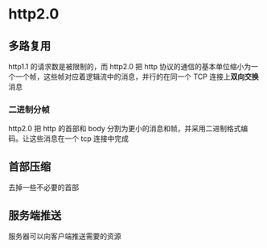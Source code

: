 # http2.0

## 多路复用

http1.1 的请求数是被限制的，而 http2.0 把 http 协议的通信的基本单位缩小为一个一个帧，这些帧对应着逻辑流中的消息，并行的在同一个 TCP 连接上**双向交换**消息

### 二进制分帧

http2.0 把 http 的首部和 body 分割为更小的消息和帧，并采用二进制格式编码。让这些消息在一个 tcp 连接中完成

## 首部压缩

去掉一些不必要的首部

## 服务端推送

服务器可以向客户端推送需要的资源
